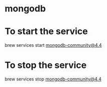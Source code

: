 # mongodb

# To start the service
brew services start mongodb-community@4.4

# To stop the service
brew services stop mongodb-community@4.4
